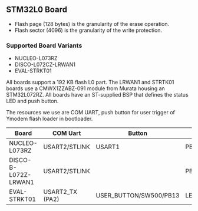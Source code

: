 ## STM32L0 Board

* Flash page (128 bytes) is the granularity of the erase operation.
* Flash sector (4096) is the granularity of the write protection.

### Supported Board Variants

* NUCLEO-L073RZ
* DISCO-L072CZ-LRWAN1
* EVAL-STRKT01

All boards support a 192 KB flash L0 part.
The LRWAN1 and STRTK01 boards use a CMWX1ZZABZ-091 module from Murata housing an STM32L072RZ.
All boards have an ST-supplied BSP that defines the status LED and push button.

The resources we use are COM UART, push button for user trigger of Ymodem flash loader in bootloader.

| Board | COM Uart | Button | LED | 
|---|---|---|---|
| NUCLEO-L073RZ | USART2/STLINK | USART1 | PB1/PC13 | LD2/PA5 | 
| DISCO-B-L072Z-LRWAN1 | USART2/STLINK | | PB1/PB2 | LD1/PB5 |
| EVAL-STRKT01 | USART2_TX (PA2) | USER_BUTTON/SW500/PB13 | LED1/PB2 |


